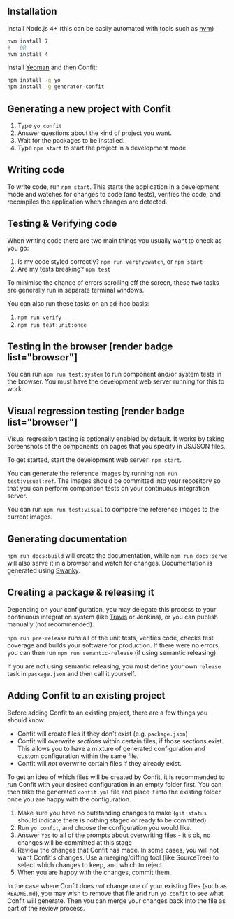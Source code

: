 ## Installation

Install Node.js 4+ (this can be easily automated with tools such as [nvm](https://github.com/creationix/nvm))

```bash
nvm install 7
#   OR
nvm install 4
```

Install  [Yeoman](https://yeoman.io) and then Confit:

```bash
npm install -g yo
npm install -g generator-confit
```

## Generating a new project with Confit

1. Type `yo confit`
2. Answer questions about the kind of project you want.
3. Wait for the packages to be installed.
4. Type `npm start` to start the project in a development mode.

## Writing code

To write code, run `npm start`. This starts the application in a development mode and watches for changes to code (and tests), verifies the code,
and recompiles the application when changes are detected.

## Testing & Verifying code

When writing code there are two main things you usually want to check as you go:
1. Is my code styled correctly? `npm run verify:watch`, or `npm start`
1. Are my tests breaking? `npm test`

To minimise the chance of errors scrolling off the screen, these two tasks are generally run in separate terminal windows.

You can also run these tasks on an ad-hoc basis:
1. `npm run verify`
1. `npm run test:unit:once`

## Testing in the browser [render badge list="browser"]

You can run `npm run test:system` to run component and/or system tests in the browser. You must have the development web server running for this to work.

## Visual regression testing [render badge list="browser"]

Visual regression testing is optionally enabled by default. It works by taking screenshots of the components on pages that you 
specify in JS/JSON files.
 
To get started, start the development web server: `npm start`.

You can generate the reference images by running `npm run test:visual:ref`. The images
should be committed into your repository so that you can perform comparison tests on your continuous integration server.

You can run `npm run test:visual` to compare the reference images to the current images. 


## Generating documentation

`npm run docs:build` will create the documentation, while `npm run docs:serve` will also serve it in a browser and watch for
 changes. Documentation is generated using [Swanky](https://github.com/swanky-docs).

## Creating a package & releasing it

Depending on your configuration, you may delegate this process to your continuous integration system (like [Travis](https://travisci.io) or Jenkins),
or you can publish manually (not recommended).

`npm run pre-release` runs all of the unit tests, verifies code, checks test coverage and builds your software for production. If there were
no errors, you can then run `npm run semantic-release` (if using semantic releasing).
 
If you are not using semantic releasing, you must define your own `release` task in `package.json` and then call it yourself.

## Adding Confit to an existing project

Before adding Confit to an existing project, there are a few things you should know:
- Confit will create files if they don't exist (e.g. `package.json`)
- Confit will overwrite *sections* within certain files, if those sections exist. This allows you to have a mixture of 
  generated configuration and custom configuration within the same file.
- Confit will *not* overwrite certain files if they already exist.
 
To get an idea of which files will be created by Confit, it is recommended to run Confit with your desired configuration 
in an empty folder first. You can then take the generated `confit.yml` file and place it into the existing folder once
you are happy with the configuration.

1. Make sure you have no outstanding changes to make (`git status` should indicate there is nothing staged or ready to be committed).
2. Run `yo confit`, and choose the configuration you would like.
3. Answer `Yes` to all of the prompts about overwriting files - it's ok, no changes will be committed at this stage 
4. Review the changes that Confit has made. In some cases, you will not want Confit's changes. Use a merging/diffing tool
  (like SourceTree) to select which changes to keep, and which to reject.
5. When you are happy with the changes, commit them.

In the case where Confit does *not* change one of your existing files (such as `README.md`), you may wish to remove that 
file and run `yo confit` to see what Confit will generate. Then you can merge your changes back into the file as part of 
the review process.

